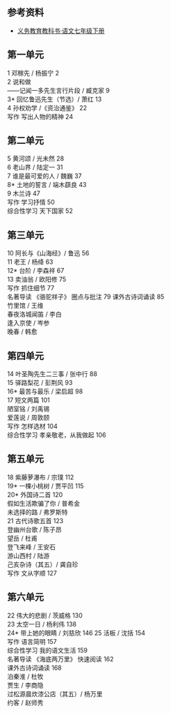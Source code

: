 ## 参考资料

- [义务教育教科书·语文七年级下册](https://basic.smartedu.cn/tchMaterial/detail?contentType=assets_document&contentId=6b3ec445-9f7b-430c-a246-fc1903ca38b2&catalogType=tchMaterial&subCatalog=tchMaterial)

## 第一单元  

1 邓稼先 / 杨振宁 2  
2 说和做  
——记闻一多先生言行片段 / 臧克家 9  
3* 回忆鲁迅先生（节选）/ 萧红 13  
4 孙权劝学 /《资治通鉴》 22  
写作 写出人物的精神 24  

## 第二单元  

5 黄河颂 / 光未然 28  
6 老山界 / 陆定一 31  
7 谁是最可爱的人 / 魏巍 37  
8* 土地的誓言 / 端木蕻良 43  
9 木兰诗 47  
写作 学习抒情 50  
综合性学习 天下国家 52  

## 第三单元  

10 阿长与《山海经》/ 鲁迅 56  
11 老王 / 杨绛 63  
12* 台阶 / 李森祥 67  
13 卖油翁 / 欧阳修 75  
写作 抓住细节 77  
名著导读 《骆驼祥子》 圈点与批注 79
课外古诗词诵读 85  
	竹里馆 / 王维  
	春夜洛城闻笛 / 李白  
	逢入京使 / 岑参  
	晚春 / 韩愈  

## 第四单元  

14 叶圣陶先生二三事 / 张中行 88  
15 驿路梨花 / 彭荆风 93  
16* 最苦与最乐 / 梁启超 98  
17 短文两篇 101  
	陋室铭 / 刘禹锡  
	爱莲说 / 周敦颐  
写作 怎样选材 104  
综合性学习 孝亲敬老，从我做起 106  

## 第五单元  

18 紫藤萝瀑布 / 宗璞 112  
19\* 一棵小桃树 / 贾平凹 115  
20\* 外国诗二首 120  
	假如生活欺骗了你 / 普希金  
	未选择的路 / 弗罗斯特  
21 古代诗歌五首 123  
	登幽州台歌 / 陈子昂  
	望岳 / 杜甫  
	登飞来峰 / 王安石  
	游山西村 / 陆游  
己亥杂诗（其五）/ 龚自珍  
写作 文从字顺 127  

## 第六单元  

22 伟大的悲剧 / 茨威格 130  
23 太空一日 / 杨利伟 138  
24* 带上她的眼睛 / 刘慈欣 146
25 活板 / 沈括 154  
写作 语言简明 157  
综合性学习 我的语文生活 159  
名著导读 《海底两万里》 快速阅读 162  
课外古诗词诵读 168  
	泊秦淮 / 杜牧  
	贾生 / 李商隐  
	过松源晨炊漆公店（其五）/ 杨万里  
	约客 / 赵师秀